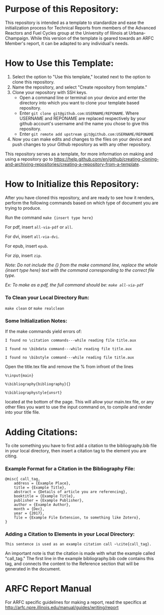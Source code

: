 # Purpose of this Repository:
This repository is intended as a template to standardize and ease the initialization process for Technical Reports from members of the Advanced Reactors and Fuel Cycles group at the University of Illinois at Urbana-Champaign. While this version of the template is geared towards an ARFC Member's report, it can be adapted to any individual's needs.

# How to Use this Template:

1. Select the option to "Use this template," located next to the option to clone this repository.
2. Name the repository, and select "Create repository from template."
3. Clone your repository with SSH keys.
	* Open a command line or terminal on your device and enter the directory into which you want to clone your template based repository. 
	* Enter `git clone git@github.com:USERNAME/REPONAME`. Where USERNAME and REPONAME are replaced respectively by your github account's username and the name you chose to give this repository.
	* Enter `git remote add upstream git@github.com:USERNAME/REPONAME`
4. Now you can make edits and changes to the files on your device and push changes to your Github repository as with any other repository.


This repository serves as a template, for more information on making and using a repository go to https://help.github.com/en/github/creating-cloning-and-archiving-repositories/creating-a-repository-from-a-template.

# How to Initialize this Repository:
After you have cloned this repository, and are ready to see how it renders, perform the following commands based on which type of document you are trying to produce. 

Run the command
`make {insert type here}`


For pdf, insert `all-via-pdf` or `all`.

For dvi, insert `all-via-dvi`.

For epub, insert `epub`.

For zip, insert `zip`.

*Note: Do not include the {} from the make command line, replace the whole {insert type here} text with the command corresponding to the correct file type.*

*Ex: To make as a pdf, the full command should be: `make all-via-pdf`*

### To Clean your Local Directory Run:

`make clean` or `make realclean`

### Some Initialization Notes:
If the make commands yield errors of:

	I found no \citation commands---while reading file title.aux
	
	I found no \bibdata command---while reading file title.aux
	
	I found no \bibstyle command---while reading file title.aux

Open the title.tex file and remove the % from infront of the lines

	%\input{main}
	
	%\bibliography{bibliography}{}
	
	%\bibliographystyle{unsrt}
	
located at the bottom of the page. This will allow your main.tex file, or any other files you want to use the input command on, to compile and render into your title file. 



# Adding Citations:
To cite something you have to first add a citation to the bibliography.bib file in your local directory, then insert a citation tag to the element you are citing.

### Example Format for a Citation in the Bibliography File:
	@misc{ call_tag,
		address = {Example Place},
		title = {Example Title},
		abstract = {Details of article you are referencing},
		booktitle = {Example Title},
		publisher = {Example Publisher},
		author = {Example Author},
		month = {Dec},
		year = {2017},
		file = {Example File Extension, to something like Zotero},
	}



### Adding a Citation to Elements in your Local Directory:

	This sentence is used as an example citation call ~\cite{call_tag}.

An important note is that the citation is made with what the example called "call_tag." The first line in the example bibliography.bib code contains this tag, and connects the content to the Reference section that will be generated in the document.


# ARFC Report Manual
For ARFC specific guidelines for making a report, read the specifics at
http://arfc.npre.illinois.edu/manual/guides/writing/report

